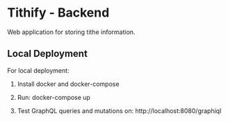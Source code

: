 # Tithify - Backend

Web application for storing tithe information.

## Local Deployment

For local deployment:

1. Install docker and docker-compose

2. Run: docker-compose up

3. Test GraphQL queries and mutations on: http://localhost:8080/graphiql


